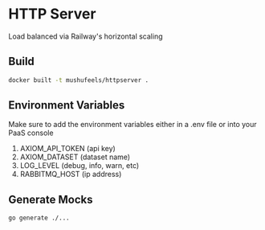 # HTTP Server

Load balanced via Railway's horizontal scaling

## Build

```bash
docker built -t mushufeels/httpserver .
```

## Environment Variables

Make sure to add the environment variables either in a .env file or into your PaaS console

1. AXIOM_API_TOKEN (api key)
2. AXIOM_DATASET (dataset name)
3. LOG_LEVEL (debug, info, warn, etc)
4. RABBITMQ_HOST (ip address)

## Generate Mocks

```bash
go generate ./...
```